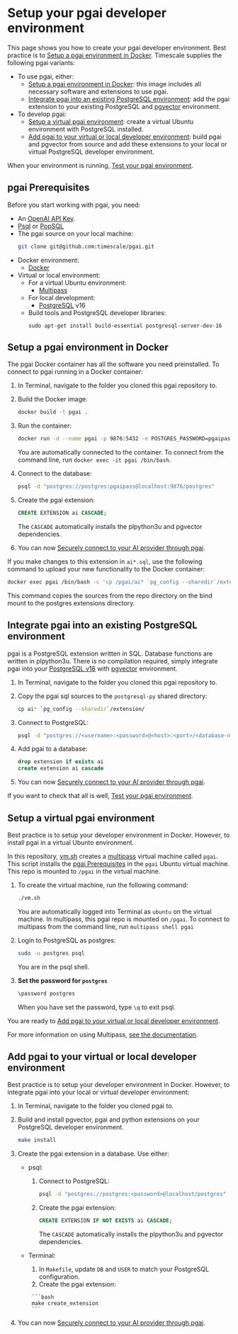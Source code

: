 # Setup your pgai developer environment

This page shows you how to create your pgai developer environment. Best practice is to
[Setup a pgai environment in Docker](#setup-a-pgai-environment-in-docker). Timescale supplies the following pgai variants:

- To use pgai, either:
  - [Setup a pgai environment in Docker](#setup-a-pgai-environment-in-docker): this image
    includes all necessary software and extensions to use pgai.
  - [Integrate pgai into an existing PostgreSQL environment](#integrate-pgai-into-an-existing-postgresql-environment): add
    the pgai extension to your existing PostgreSQL and [pgvector][pgvector-install] environment.
- To develop pgai:
  - [Setup a virtual pgai environment](#setup-a-virtual-pgai-environment): create a virtual Ubuntu environment with 
    PostgreSQL installed.   
  - [Add pgai to your virtual or local developer environment](#setup-a-pgai-environment-locally): build pgai and pgvector from source and 
    add these extensions to your local or virtual PostgreSQL developer environment.  


When your environment is running, [Test your pgai environment](./README.md#test-your-pgai-environment).

## pgai Prerequisites

Before you start working with pgai, you need:

* An [OpenAI API Key](https://platform.openai.com/api-keys).
* [Psql](https://www.timescale.com/blog/how-to-install-psql-on-mac-ubuntu-debian-windows/) or [PopSQL](https://docs.timescale.com/use-timescale/latest/popsql/)
* The pgai source on your local machine:
   ```bash
   git clone git@github.com:timescale/pgai.git
   ```
* Docker environment:
    * [Docker](https://docs.docker.com/get-docker/)
* Virtual or local environment:
  * For a virtual Ubuntu environment:
      * [Multipass](https://multipass.run/)
  * For local development:
      *  [PostgreSQL](https://docs.timescale.com/self-hosted/latest/install/installation-linux/#install-and-configure-timescaledb-on-postgresql) v16
  * Build tools and PostgreSQL developer libraries:
     ```
     sudo apt-get install build-essential postgresql-server-dev-16
     ```

## Setup a pgai environment in Docker

The pgai Docker container has all the software you need preinstalled. To connect to
pgai running in a Docker container:


1. In Terminal, navigate to the folder you cloned this pgai repository to.

1. Build the Docker image:

   ```bash
   docker build -t pgai .
   ```

1. Run the container:

    ```bash
    docker run -d --name pgai -p 9876:5432 -e POSTGRES_PASSWORD=pgaipass --mount type=bind,src=`pwd`,dst=/pgai pgai
    ```
   You are automatically connected to the container. To connect from the command line, run
   `docker exec -it pgai /bin/bash`.

1. Connect to the database:

    ```bash
    psql -d "postgres://postgres:pgaipass@localhost:9876/postgres"
    ```

1. Create the pgai extension:

    ```sql
    CREATE EXTENSION ai CASCADE;
    ```
   The `CASCADE` automatically installs the plpython3u and pgvector dependencies.
1. You can now [Securely connect to your AI provider through pgai](./README.md#securely-connect-to-your-ai-provider-through-pgai).

If you make changes to this extension in `ai*.sql`, use the following command to upload
your new functionality to the Docker container:

```bash
docker exec pgai /bin/bash -c 'cp /pgai/ai* `pg_config --sharedir`/extension/'
```

This command copies the sources from the repo directory on the bind mount to
the postgres extensions directory.

## Integrate pgai into an existing PostgreSQL environment

pgai is a PostgreSQL extension written in SQL. Database functions are written in
plpython3u. There is no compilation required, simply integrate pgai into your
[PostgreSQL v16](https://docs.timescale.com/self-hosted/latest/install/installation-linux/#install-and-configure-timescaledb-on-postgresql) with
[pgvector][pgvector-install] environment.

1. In Terminal, navigate to the folder you cloned this pgai repository to.

1. Copy the pgai sql sources to the `postgresql-py` shared directory:

    ```bash
    cp ai* `pg_config --sharedir`/extension/
    ```

1. Connect to PostgreSQL:

   ```bash
   psql -d "postgres://<username>:<password>@<host>:<port>/<database-name>"
   ```

1. Add pgai to a database:

    ```sql
    drop extension if exists ai
    create extension ai cascade
    ```
1. You can now [Securely connect to your AI provider through pgai](./README.md#securely-connect-to-your-ai-provider-through-pgai).

If you want to check that all is well, [Test your pgai environment](./README.md#test-your-pgai-environment).


## Setup a virtual pgai environment

Best practice is to setup your developer environment in Docker. However, to install pgai in a virtual
Ubunto environment.

In this repository, [vm.sh](./vm.sh) creates a [multipass](https://multipass.run/) virtual machine called `pgai`. This script
installs the [pgai Prerequisites](#pgai-prerequisites) in the `pgai` Ubuntu virtual
machine. This repo is mounted to `/pgai` in the virtual machine.

1. To create the virtual machine, run the following command:

    ```bash
    ./vm.sh
    ```

   You are automatically logged into Terminal as `ubuntu` on the virtual machine. 
   In multipass, this pgai repo is mounted on `/pgai`. To connect to 
   multipass from the command line, run `multipass shell pgai`

1. Login to PostgreSQL as postgres:

    ```bash
    sudo -u postgres psql
    ```
    You are in the psql shell.

1. **Set the password for `postgres`**

    ```bash
    \password postgres
    ```

   When you have set the password, type `\q` to exit psql.

You are ready to [Add pgai to your virtual or local developer environment](#add-pgai-to-your-virtual-or-local-developer-environment).

For more information on using Multipass, [see the documentation](https://multipass.run/docs/use-an-instance).

## Add pgai to your virtual or local developer environment

Best practice is to setup your developer environment in Docker. However, to integrate pgai into your
local or virtual developer environment:

1. In Terminal, navigate to the folder you cloned pgai to.

1. Build and install pgvector, pgai and python extensions on your PostgreSQL developer
   environment.

    ```bash
    make install
    ```

1. Create the pgai extension in a database. Use either:

    - psql:
        1. Connect to PostgreSQL:
           ```bash
           psql -d "postgres://postgres:<password>@localhost/postgres"
           ```

        1. Create the pgai extension:

            ```sql
            CREATE EXTENSION IF NOT EXISTS ai CASCADE;
            ```

           The `CASCADE` automatically installs the plpython3u and pgvector dependencies.

    - Terminal:
        1. In `Makefile`, update `DB` and `USER` to match your PostgreSQL configuration.
        1.  Create the pgai extension:

           ```bash
           make create_extension
           ```
1. You can now [Securely connect to your AI provider through pgai](./README.md#securely-connect-to-your-ai-provider-through-pgai).



[pgvector-install]: https://github.com/pgvector/pgvector

